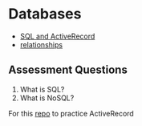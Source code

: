# Databases
* [SQL and ActiveRecord](Databases/active_record_vs_sql.md)
* [relationships](Databases/relationships.md)

## Assessment Questions
1. What is SQL?
1. What is NoSQL?

For this [repo](https://github.com/softwareforgood/activerecord_obstacle_course) to practice ActiveRecord